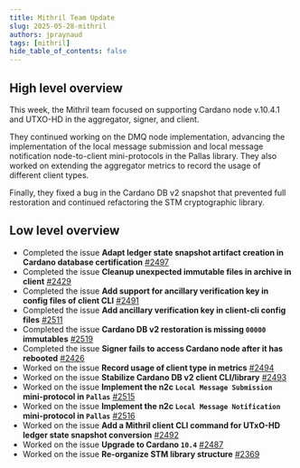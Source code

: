 ```yaml
---
title: Mithril Team Update
slug: 2025-05-28-mithril
authors: jpraynaud
tags: [mithril]
hide_table_of_contents: false
---
```


## High level overview

This week, the Mithril team focused on supporting Cardano node v.10.4.1 and UTXO-HD in the aggregator, signer, and client.

They continued working on the DMQ node implementation, advancing the implementation of the local message submission and local message notification node-to-client mini-protocols in the Pallas library. They also worked on extending the aggregator metrics to record the usage of different client types.

Finally, they fixed a bug in the Cardano DB v2 snapshot that prevented full restoration and continued refactoring the STM cryptographic library.

## Low level overview

- Completed the issue **Adapt ledger state snapshot artifact creation in Cardano database certification** [#2497](https://github.com/input-output-hk/mithril/issues/2497)
- Completed the issue **Cleanup unexpected immutable files in archive in client** [#2429](https://github.com/input-output-hk/mithril/issues/2429)
- Completed the issue **Add support for ancillary verification key in config files of client CLI** [#2491](https://github.com/input-output-hk/mithril/issues/2491)
- Completed the issue **Add ancillary verification key in client-cli config files** [#2511](https://github.com/input-output-hk/mithril/issues/2511)
- Completed the issue **Cardano DB v2 restoration is missing `00000` immutables** [#2519](https://github.com/input-output-hk/mithril/issues/2519)
- Completed the issue **Signer fails to access Cardano node after it has rebooted** [#2426](https://github.com/input-output-hk/mithril/issues/2426)
- Worked on the issue **Record usage of client type in metrics** [#2494](https://github.com/input-output-hk/mithril/issues/2494)
- Worked on the issue **Stabilize Cardano DB v2 client CLI/library** [#2493](https://github.com/input-output-hk/mithril/issues/2493)
- Worked on the issue **Implement the n2c `Local Message Submission` mini-protocol in `Pallas`** [#2515](https://github.com/input-output-hk/mithril/issues/2515)
- Worked on the issue **Implement the n2c `Local Message Notification` mini-protocol in `Pallas`** [#2516](https://github.com/input-output-hk/mithril/issues/2516)
- Worked on the issue **Add a Mithril client CLI command for UTxO-HD ledger state snapshot conversion** [#2492](https://github.com/input-output-hk/mithril/issues/2492)
- Worked on the issue **Upgrade to Cardano `10.4`** [#2487](https://github.com/input-output-hk/mithril/issues/2487)
- Worked on the issue **Re-organize STM library structure** [#2369](https://github.com/input-output-hk/mithril/issues/2369)
